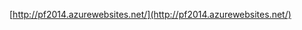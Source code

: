 <!-- dcterms:identifier = riderweblog#1276 -->
<!-- dcterms:title = Pour Feliciter 2014 -->
<!-- dcterms:abstract = Přeji vám všechno nejlepší do nového roku. A přes všechny jobovy zvěsti, které nás postihly - zachovejte klid a šifrujte. Pokud nevíte jak, zeptejte se koně, má větší hlavu. -->
<!-- np9:categoryId = 1 -->
<!-- x4w:category = Koně -->
<!-- np9:authorId = 1 -->
<!-- np9:authorEmail = michal.valasek@altairis.cz -->
<!-- dcterms:creator = Michal Altair Valášek -->
<!-- dcterms:created = 2013-12-31T19:44:53.997+01:00 -->
<!-- dcterms:dateAccepted = 2014-01-01T00:00:00+01:00 -->
<!-- x4w:alternateUrl = http://pf2014.azurewebsites.net/ -->

[http://pf2014.azurewebsites.net/](http://pf2014.azurewebsites.net/)